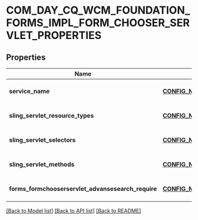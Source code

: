# COM_DAY_CQ_WCM_FOUNDATION_FORMS_IMPL_FORM_CHOOSER_SERVLET_PROPERTIES

## Properties
Name | Type | Description | Notes
------------ | ------------- | ------------- | -------------
**service_name** | [**CONFIG_NODE_PROPERTY_STRING**](configNodePropertyString.md) |  | [optional] [default to null]
**sling_servlet_resource_types** | [**CONFIG_NODE_PROPERTY_STRING**](configNodePropertyString.md) |  | [optional] [default to null]
**sling_servlet_selectors** | [**CONFIG_NODE_PROPERTY_STRING**](configNodePropertyString.md) |  | [optional] [default to null]
**sling_servlet_methods** | [**CONFIG_NODE_PROPERTY_ARRAY**](configNodePropertyArray.md) |  | [optional] [default to null]
**forms_formchooserservlet_advansesearch_require** | [**CONFIG_NODE_PROPERTY_BOOLEAN**](configNodePropertyBoolean.md) |  | [optional] [default to null]

[[Back to Model list]](../README.md#documentation-for-models) [[Back to API list]](../README.md#documentation-for-api-endpoints) [[Back to README]](../README.md)


